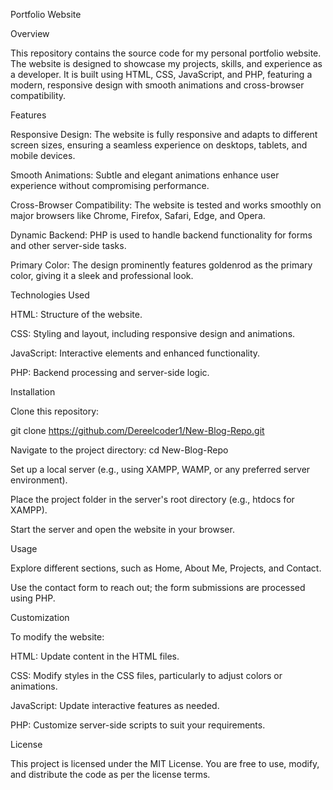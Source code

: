 Portfolio Website

Overview

This repository contains the source code for my personal portfolio website. The website is designed to showcase my projects, skills, and experience as a developer. It is built using HTML, CSS, JavaScript, and PHP, featuring a modern, responsive design with smooth animations and cross-browser compatibility.

Features

Responsive Design: The website is fully responsive and adapts to different screen sizes, ensuring a seamless experience on desktops, tablets, and mobile devices.

Smooth Animations: Subtle and elegant animations enhance user experience without compromising performance.

Cross-Browser Compatibility: The website is tested and works smoothly on major browsers like Chrome, Firefox, Safari, Edge, and Opera.

Dynamic Backend: PHP is used to handle backend functionality for forms and other server-side tasks.

Primary Color: The design prominently features goldenrod as the primary color, giving it a sleek and professional look.

Technologies Used

HTML: Structure of the website.

CSS: Styling and layout, including responsive design and animations.

JavaScript: Interactive elements and enhanced functionality.

PHP: Backend processing and server-side logic.

Installation

Clone this repository:

git clone https://github.com/Dereelcoder1/New-Blog-Repo.git

Navigate to the project directory:
cd New-Blog-Repo

Set up a local server (e.g., using XAMPP, WAMP, or any preferred server environment).

Place the project folder in the server's root directory (e.g., htdocs for XAMPP).

Start the server and open the website in your browser.

Usage

Explore different sections, such as Home, About Me, Projects, and Contact.

Use the contact form to reach out; the form submissions are processed using PHP.

Customization

To modify the website:

HTML: Update content in the HTML files.

CSS: Modify styles in the CSS files, particularly to adjust colors or animations.

JavaScript: Update interactive features as needed.

PHP: Customize server-side scripts to suit your requirements.

License

This project is licensed under the MIT License. You are free to use, modify, and distribute the code as per the license terms.

